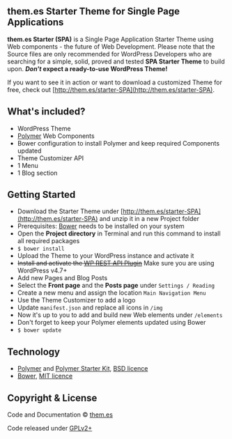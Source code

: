 ## them.es Starter Theme for Single Page Applications

**them.es Starter (SPA)** is a Single Page Application Starter Theme using Web components - the future of Web Development. Please note that the Source files are only recommended for WordPress Developers who are searching for a simple, solid, proved and tested **SPA Starter Theme** to build upon. **_Don't_ expect a ready-to-use WordPress Theme!**

If you want to see it in action or want to download a customized Theme for free, check out [http://them.es/starter-SPA](http://them.es/starter-SPA).


## What's included?
* WordPress Theme
* [Polymer](https://github.com/Polymer/polymer) Web Components
* Bower configuration to install Polymer and keep required Components updated
* Theme Customizer API
* 1 Menu
* 1 Blog section


## Getting Started
* Download the Starter Theme under [http://them.es/starter-SPA](http://them.es/starter-SPA) and unzip it in a new Project folder
* Prerequisites: [Bower](https://bower.io) needs to be installed on your system
* Open the **Project directory** in Terminal and run this command to install all required packages
* `$ bower install`
* Upload the Theme to your WordPress instance and activate it
* ~~Install and activate the [WP REST API Plugin](https://wordpress.org/plugins/rest-api)~~ Make sure you are using WordPress v4.7+
* Add new Pages and Blog Posts
* Select the **Front page** and the **Posts page** under `Settings / Reading`
* Create a new menu and assign the location `Main Navigation Menu`
* Use the Theme Customizer to add a logo
* Update `manifest.json` and replace all icons in `/img`
* Now it's up to you to add and build new Web elements under `/elements`
* Don't forget to keep your Polymer elements updated using Bower
* `$ bower update`


## Technology

* [Polymer](https://github.com/Polymer/polymer) and [Polymer Starter Kit](https://github.com/PolymerElements/polymer-starter-kit), [BSD licence](https://github.com/Polymer/polymer/blob/master/LICENSE.txt)
* [Bower](https://github.com/bower/bower), [MIT licence](https://github.com/bower/bower/blob/master/LICENSE)


## Copyright & License

Code and Documentation &copy; [them.es](http://them.es)

Code released under [GPLv2+](http://www.gnu.org/licenses/gpl-2.0.html)
